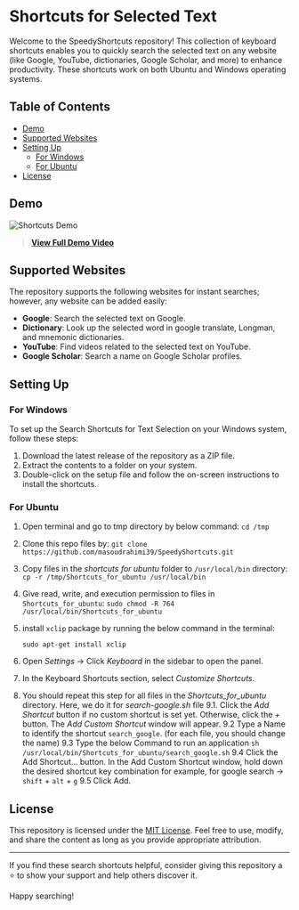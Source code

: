 # Shortcuts for Selected Text

Welcome to the SpeedyShortcuts repository! This collection of keyboard shortcuts enables you to quickly search the selected text on any website (like Google, YouTube, dictionaries, Google Scholar, and more) to enhance productivity. These shortcuts work on both Ubuntu and Windows operating systems.


## Table of Contents

- [Demo](#demo)
- [Supported Websites](#supported-websites)
- [Setting Up](#setting-up)
  - [For Windows](#for-windows)
  - [For Ubuntu](#for-ubuntu)
- [License](#license)


## Demo

![Shortcuts Demo](demo.gif)

> [**View Full Demo Video**](demo_video.mp4)


## Supported Websites

The repository supports the following websites for instant searches; however, any website can be added easily:

- **Google**: Search the selected text on Google.
- **Dictionary**: Look up the selected word in google translate, Longman, and mnemonic dictionaries.
- **YouTube**: Find videos related to the selected text on YouTube.
- **Google Scholar**: Search a name on Google Scholar profiles.

## Setting Up

### For Windows

To set up the Search Shortcuts for Text Selection on your Windows system, follow these steps:

1. Download the latest release of the repository as a ZIP file.
2. Extract the contents to a folder on your system.
3. Double-click on the setup file and follow the on-screen instructions to install the shortcuts.

### For Ubuntu

1. Open terminal and go to tmp directory by below command:
  ```cd /tmp ```
2. Clone this repo files by:
  ```git clone https://github.com/masoudrahimi39/SpeedyShortcuts.git```
3. Copy files in the *shortcuts for ubuntu* folder to `/usr/local/bin` directory:
  ```cp -r /tmp/Shortcuts_for_ubuntu /usr/local/bin```
4. Give read, write, and execution permission to files in `Shortcuts_for_ubuntu`:
  ```sudo chmod -R 764 /usr/local/bin/Shortcuts_for_ubuntu```
5. install `xclip` package by running the below command in the terminal:

      ```sudo apt-get install xclip```

7. Open *Settings* -> Click *Keyboard* in the sidebar to open the panel.
8. In the Keyboard Shortcuts section, select *Customize Shortcuts*.
9. You should repeat this step for all files in the *Shortcuts_for_ubuntu* directory. Here, we do it for *search-google.sh* file
  9.1. Click the *Add Shortcut* button if no custom shortcut is set yet. Otherwise, click the *+* button. The *Add Custom Shortcut* window
   will appear.
  9.2 Type a Name to identify the shortcut `search_google`. (for each file, you should change the name)
  9.3 Type the below Command to run an application
     ```sh /usr/local/bin/Shortcuts_for_ubuntu/search_google.sh```
  9.4 Click the Add Shortcut… button. In the Add Custom Shortcut window, hold down the desired shortcut key combination
   for example, for  google search → `shift` + `alt` + `g`
  9.5 Click Add.


## License

This repository is licensed under the [MIT License](LICENSE.md). Feel free to use, modify, and share the content as long as you provide appropriate attribution.

---

If you find these search shortcuts helpful, consider giving this repository a ⭐ to show your support and help others discover it.

Happy searching!

